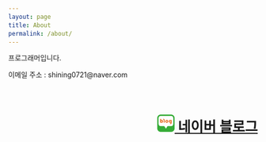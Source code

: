```yaml
---
layout: page
title: About
permalink: /about/
---
```


<p>프로그래머입니다.</p>

<p>이메일 주소 : shining0721@naver.com</p>
<br>
<h1><a href="https://blog.naver.com/shining0721" style="float:right;"><img src="/assets/Image/Blog-Image.png" width="35", height="35">&nbsp;네이버 블로그</a></h1>
<br>
